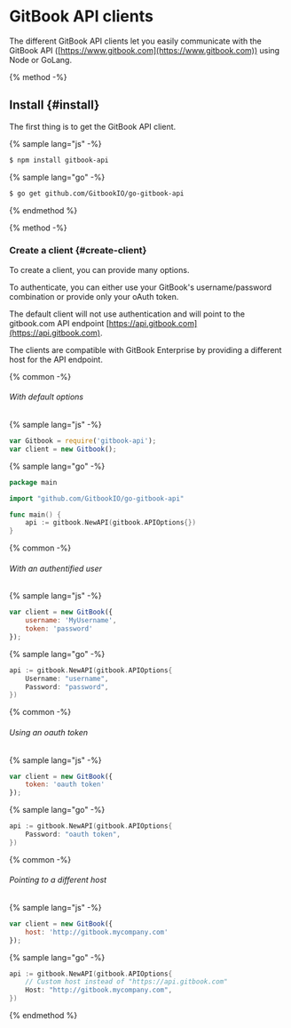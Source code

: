 # GitBook API clients

The different GitBook API clients let you easily communicate with the GitBook API ([https://www.gitbook.com](https://www.gitbook.com)) using Node or GoLang.


{% method -%}
## Install {#install}

The first thing is to get the GitBook API client.

{% sample lang="js" -%}
```bash
$ npm install gitbook-api
```

{% sample lang="go" -%}
```bash
$ go get github.com/GitbookIO/go-gitbook-api
```
{% endmethod %}


{% method -%}
### Create a client {#create-client}

To create a client, you can provide many options.

To authenticate, you can either use your GitBook's username/password combination or provide only your oAuth token.

The default client will not use authentication and will point to the gitbook.com API endpoint [https://api.gitbook.com](https://api.gitbook.com).

The clients are compatible with GitBook Enterprise by providing a different host for the API endpoint.

{% common -%}
###### With default options

{% sample lang="js" -%}
```js
var Gitbook = require('gitbook-api');
var client = new Gitbook();
```

{% sample lang="go" -%}
```go
package main

import "github.com/GitbookIO/go-gitbook-api"

func main() {
    api := gitbook.NewAPI(gitbook.APIOptions{})
}
```

{% common -%}
###### With an authentified user

{% sample lang="js" -%}
```js
var client = new GitBook({
    username: 'MyUsername',
    token: 'password'
});
```

{% sample lang="go" -%}
```go
api := gitbook.NewAPI(gitbook.APIOptions{
    Username: "username",
    Password: "password",
})
```

{% common -%}
###### Using an oauth token

{% sample lang="js" -%}
```js
var client = new GitBook({
    token: 'oauth token'
});
```

{% sample lang="go" -%}
```go
api := gitbook.NewAPI(gitbook.APIOptions{
    Password: "oauth token",
})
```

{% common -%}
###### Pointing to a different host

{% sample lang="js" -%}
```js
var client = new GitBook({
    host: 'http://gitbook.mycompany.com'
});
```

{% sample lang="go" -%}
```go
api := gitbook.NewAPI(gitbook.APIOptions{
    // Custom host instead of "https://api.gitbook.com"
    Host: "http://gitbook.mycompany.com",
})
```
{% endmethod %}
